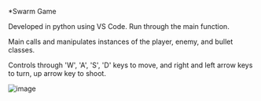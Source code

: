 *Swarm Game

Developed in python using VS Code.
Run through the main function.

Main calls and manipulates instances of the player, enemy, and bullet classes.

Controls through 'W', 'A', 'S', 'D' keys to move, and right and left arrow keys to turn, 
up arrow key to shoot.

![image](https://user-images.githubusercontent.com/71223581/96293260-b5dc4980-0fa7-11eb-8c79-6afc471cee6f.png)
